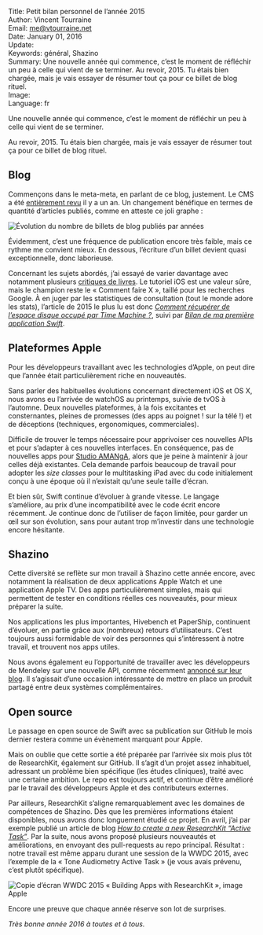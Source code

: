 Title:    Petit bilan personnel de l’année 2015  
Author:   Vincent Tourraine  
Email:    me@vtourraine.net  
Date:     January 01, 2016  
Update:   
Keywords: général, Shazino  
Summary:  Une nouvelle année qui commence, c’est le moment de réfléchir un peu à celle qui vient de se terminer. Au revoir, 2015. Tu étais bien chargée, mais je vais essayer de résumer tout ça pour ce billet de blog rituel.  
Image:    
Language: fr  


Une nouvelle année qui commence, c’est le moment de réfléchir un peu à celle qui vient de se terminer. 

Au revoir, 2015. Tu étais bien chargée, mais je vais essayer de résumer tout ça pour ce billet de blog rituel.


## Blog

Commençons dans le meta-meta, en parlant de ce blog, justement. Le CMS a été [entièrement revu](http://www.vtourraine.net/blog/2014/blog-nouvelle-version-cms) il y a un an. Un changement bénéfique en termes de quantité d’articles publiés, comme en atteste ce joli graphe :

![Évolution du nombre de billets de blog publiés par années](http://www.vtourraine.net/blog/img/2016/2015-bilan/blog-nombre-billets.png)

Évidemment, c’est une fréquence de publication encore très faible, mais ce rythme me convient mieux. En dessous, l’écriture d’un billet devient quasi exceptionnelle, donc laborieuse.

Concernant les sujets abordés, j’ai essayé de varier davantage avec notamment plusieurs [critiques de livres](http://www.vtourraine.net/blog/tags/livre). Le tutoriel iOS est une valeur sûre, mais le champion reste le « Comment faire X », taillé pour les recherches Google. À en juger par les statistiques de consultation (tout le monde adore les stats), l’article de 2015 le plus lu est donc [_Comment récupérer de l’espace disque occupé par Time Machine ?_](http://www.vtourraine.net/blog/2015/recuperer-espace-time-machine), suivi par [_Bilan de ma première application Swift_](http://www.vtourraine.net/blog/2015/premiere-app-swift).


## Plateformes Apple

Pour les développeurs travaillant avec les technologies d’Apple, on peut dire que l’année était particulièrement riche en nouveautés. 

Sans parler des habituelles évolutions concernant directement iOS et OS X, nous avons eu l’arrivée de watchOS au printemps, suivie de tvOS à l’automne. Deux nouvelles plateformes, à la fois excitantes et consternantes, pleines de promesses (des apps au poignet ! sur la télé !) et de déceptions (techniques, ergonomiques, commerciales).

Difficile de trouver le temps nécessaire pour apprivoiser ces nouvelles APIs et pour s’adapter à ces nouvelles interfaces. En conséquence, pas de nouvelles apps pour [Studio AMANgA](http://www.studioamanga.com), alors que je peine à maintenir à jour celles déjà existantes. Cela demande parfois beaucoup de travail pour adopter les _size classes_ pour le multitasking iPad avec du code initialement conçu à une époque où il n’existait qu’une seule taille d’écran.

Et bien sûr, Swift continue d’évoluer à grande vitesse. Le langage s’améliore, au prix d’une incompatibilité avec le code écrit encore récemment. Je continue donc de l’utiliser de façon limitée, pour garder un œil sur son évolution, sans pour autant trop m’investir dans une technologie encore hésitante.


## Shazino

Cette diversité se reflète sur mon travail à Shazino cette année encore, avec notamment la réalisation de deux applications Apple Watch et une application Apple TV. Des apps particulièrement simples, mais qui permettent de tester en conditions réelles ces nouveautés, pour mieux préparer la suite.

Nos applications les plus importantes, Hivebench et PaperShip, continuent d’évoluer, en partie grâce aux (nombreux) retours  d’utilisateurs. C’est toujours aussi formidable de voir des personnes qui s’intéressent à notre travail, et trouvent nos apps utiles.

Nous avons également eu l’opportunité de travailler avec les développeurs de Mendeley sur une nouvelle API, comme récemment [annoncé sur leur blog](http://blog.mendeley.com/2015/12/21/mendeley-data-api-launched/). Il s’agissait d’une occasion intéressante de mettre en place un produit partagé entre deux systèmes complémentaires.


## Open source

Le passage en open source de Swift avec sa publication sur GitHub le mois dernier restera comme un évènement marquant pour Apple. 

Mais on oublie que cette sortie a été préparée par l’arrivée six mois plus tôt de ResearchKit, également sur GitHub. Il s’agit d’un projet assez inhabituel, adressant un problème bien spécifique (les études cliniques), traité avec une certaine ambition. Le repo est toujours actif, et continue d’être amélioré par le travail des développeurs Apple et des contributeurs externes.

Par ailleurs, ResearchKit s’aligne remarquablement avec les domaines de compétences de Shazino. Dès que les premières informations étaient disponibles, nous avons donc longuement étudié ce projet. En avril, j’ai par exemple publié un article de blog [_How to create a new ResearchKit “Active Task”_](http://blog.shazino.com/articles/dev/researchkit-new-active-task/). Par la suite, nous avons proposé plusieurs nouveautés et améliorations, en envoyant des pull-requests au repo principal. Résultat : notre travail est même apparu durant une session de la WWDC 2015, avec l’exemple de la « Tone Audiometry Active Task » (je vous avais prévenu, c’est plutôt spécifique).

![Copie d’écran WWDC 2015 « Building Apps with ResearchKit », image Apple](http://www.vtourraine.net/blog/img/2016/2015-bilan/wwdc-researchkit.png)

Encore une preuve que chaque année réserve son lot de surprises.

_Très bonne année 2016 à toutes et à tous._

